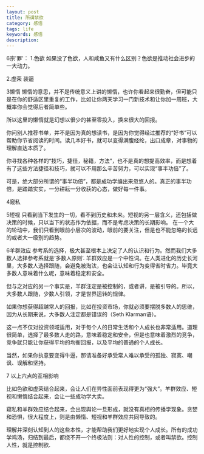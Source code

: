 ```yaml
---
layout: post
title: 所谓禁欲
category: 感悟
tags: life
keywords: 感悟
description:
---
```


 6宗'罪'：
 1.色欲
 如果没了色欲，人和咸鱼又有什么区别？色欲是推动社会进步的一大动力。

 2.虚荣
 装逼

 3懒惰
 懒惰的意思，并不是传统意义上讲的懒惰，也许你看起来很勤奋，但可能只是在你的舒适区里重复的工作，比如让你两天学习一门新技术和让你加一周班，大概率你会觉得后者简单些。
 
 所以这里的懒惰就是幻想以很少的甚至零投入，换来很大的回报。

 你问别人推荐书单，并不是因为真的想读书，是因为你觉得经过推荐的“好书”可以帮助你节省阅读的时间。读几本好书，就可以变得满腹经纶，出口成章，对事物的理解直达本质了。

 你寻找各种各样的“技巧，捷径，秘籍，方法”，也不是真的想提高效率，而是想着有了这些方法捷径和技巧，就可以不用那么辛苦努力，可以实现“事半功倍”了。

 可是，绝大部分所谓的“事半功倍”，都是成功学编出来忽悠人的。真正的事半功倍，是踏踏实实，一分耕耘一分收获的心态，做好每一件事。

 4窥私

 5短视
 只看到当下发生的一切，看不到历史和未来。短视的另一层含义，还包括做决策的时候，只以当下的状态作为依据，而不是考虑决策的长期影响。
 在一个大的轮动中，我们只看到眼前小层次的波动，眼前的要关注，但是也不能忽略的长远的或者大一级别的趋势。
 
 6羊群效应
 参考系的选择，极大甚至根本上决定了人的认识和行为。然而我们大多数人选择参考系就是‘多数人原则’.
 羊群效应是一个中性词。在人类进化的历史长河里，大多数人选择跟随，会避免被淘汰，也会让认知和行为变得省时省力。毕竟大多数人意味着什么呢，意味着稳定和安全。

 但与之对应的另一个事实是，羊群注定是被控制的，或者讲，是被引导的。所以，大多数人跟随，少数人引领，才是世界运转的规律。

 如果你想获得超越常人的回报，比如在投资市场，你就必须要摆脱多数人的思维，因为从长期来说，大多数人注定都是错误的（Seth Klarman语）。

 这一点不仅对投资领域适用，对于每个人的日常生活和个人成长也非常适用。道理很简单，选择了最多数人走的路，意味着稳定和安全，但是也意味着激烈的竞争，竞争就只能让你获得平均的均衡回报，以及平均的普通的个人成长。

 当然，如果你执意要变得牛逼，那请准备好承受常人难以承受的孤独、寂寞、嘲讽、误解和坚持。

 7 以上六点的互相影响

 比如色欲和虚荣结合起来，会让人们在异性面前表现得更为“强大”。羊群效应、短视和懒惰结合起来，会让一些成功学大卖。

 窥私和羊群效应结合起来，会出现舆论一旦形成，就没有真相的传播学现象。贪婪和恐惧，很大程度上，则是由懒惰、短视和羊群效应共同导致的。

 理解并深刻认知到人的这些本性，才能帮助我们更好地实现个人成长。所有的成功学鸡汤，归结到最后，都绕不开一个终极法则：对人性的控制，或者叫禁欲。控制人性，就是控制欲.

